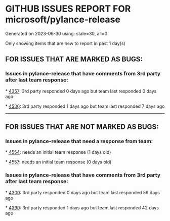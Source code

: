 
# GITHUB ISSUES REPORT FOR microsoft/pylance-release


Generated on 2023-06-30 using: stale=30, all=0


Only showing items that are new to report in past 1 day(s)


## FOR ISSUES THAT ARE MARKED AS BUGS:


### Issues in pylance-release that have comments from 3rd party after last team response:


\* [4357](https://github.com/microsoft/pylance-release/issues/4357 "PyLance skipping UNC paths &quot;because it is not a valid directory&quot;"): 3rd party responded 0 days ago but team last responded 0 days ago

\* [4536](https://github.com/microsoft/pylance-release/issues/4536 "Pylance does not warn about missing transformers import"): 3rd party responded 1 days ago but team last responded 7 days ago

---

## FOR ISSUES THAT ARE NOT MARKED AS BUGS:


### Issues in pylance-release that need a response from team:


\* [4554](https://github.com/microsoft/pylance-release/issues/4554 "Unable to import 'load_openai'PylintE0401:import-error"): needs an initial team response (1 days old)

\* [4557](https://github.com/microsoft/pylance-release/issues/4557 "Possible to limit CPU/mem consumption of pylance node.exe?"): needs an initial team response (0 days old)

### Issues in pylance-release that have comments from 3rd party after last team response:


\* [4300](https://github.com/microsoft/pylance-release/issues/4300 "Python Intellisense Issues?"): 3rd party responded 0 days ago but team last responded 59 days ago

\* [4390](https://github.com/microsoft/pylance-release/issues/4390 "Pylance stuck in scanning 1 file loop that pile up"): 3rd party responded 1 days ago but team last responded 42 days ago
